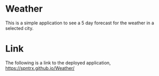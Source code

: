 # Weather
This is a simple application to see a 5 day forecast for the weather in a selected city.

# Link
The following is a link to the deployed application, https://spntrx.github.io/Weather/

#
